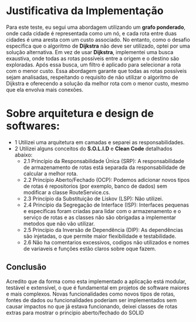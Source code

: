 # Justificativa da Implementação
Para este teste, eu segui uma abordagem utilizando um **grafo ponderado**, onde cada cidade é representada como um nó, e cada rota entre duas cidades é uma aresta com um custo associado.
No entanto, como o desafio especifica que o algoritmo de **Dijkstra** não deve ser utilizado, optei por uma solução alternativa. Em vez de usar **Dijkstra**, implementei uma busca exaustiva, onde todas as rotas possíveis entre a origem e o destino são exploradas. Após essa busca, um filtro é aplicado para selecionar a rota com o menor custo.
Essa abordagem garante que todas as rotas possíveis sejam analisadas, respeitando o requisito de não utilizar o algoritmo de Dijkstra e oferecendo a solução da melhor rota com o menor custo, mesmo que ela envolva mais conexões.

# Sobre arquitetura e design de softwares:
* 1 Utilizei uma arquitetura em camadas e separei as responsabilidades.
* 2 Utilizei alguns conceitos do **S.O.L.I.D** e **Clean Code** detalhados abaixo:
	 * 2.1 Princípio da Responsabilidade Única (SRP): A responsabilidade de armazenamento de rotas está separada da responsabilidade de calcular a melhor rota.
	 * 2.2 Princípio Aberto/Fechado (OCP): Podemos adicionar novos tipos de rotas é repositorios (por exemplo, banco de dados) sem modificar a classe RouteService.cs.
	 * 2.3 Princípio da Substituição de Liskov (LSP): Não utilizei.
	 * 2.4 Princípio da Segregação de Interface (ISP): Interfaces pequenas e específicas foram criadas para lidar com o armazenamento e o serviço de rotas e as classes não são obrigadas a implementar metodos que não vão utilizar.
	 * 2.5 Princípio da Inversão de Dependência (DIP): As dependências são injetadas, o que permite maior flexibilidade e testabilidade.
	 * 2.6 Não ha comentarios excessivos, codigos não utilizados e nomes de variaveis e funções estão claros sobre oque fazem.

## Conclusão
Acredito que da forma como esta implementado a aplicação está modular, testável e extensível, o que é fundamental em projetos de software maiores e mais complexos.
Novas funcionalidades como novos tipos de rotas, fontes de dados ou funcionalidades poderiam ser implementados sem causar impactos no que já estava funcionando, deixei classes de rotas extras para mostrar o principio aberto/fechado do SOLID
